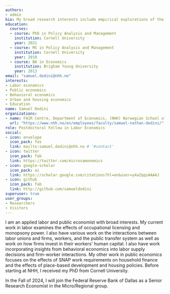 ```yaml
---
authors:
- admin
bio: My broad research interests include empirical explorations of the economics of labor markets, incorporating insights from behavioral economics, occupational licensing, monopsony power, education, public finance, and urban economics.
education:
  courses:
  - course: PhD in Policy Analysis and Management
    institution: Cornell University
    year: 2021
  - course: MS in Policy Analysis and Management
    institution: Cornell University
    year: 2019
  - course: BA in Economics
    institution: Brigham Young University
    year: 2013
email: "samuel.dodini@nhh.no"
interests:
- Labor economics
- Public economics
- Behavioral economics
- Urban and housing economics
- Education
name: Samuel Dodini
organizations:
- name: FAIR Centre, Department of Economics, (NHH) Norwegian School of Economics; CESifo
  url: "https://www.nhh.no/en/employees/faculty/samuel-nathan-dodini/"
role: Postdoctoral Fellow in Labor Economics
social:
- icon: envelope
  icon_pack: fas
  link: mailto:samuel.dodini@nhh.no # '#contact'
- icon: twitter
  icon_pack: fab
  link: https://twitter.com/microsamonomics
- icon: google-scholar
  icon_pack: ai
  link: https://scholar.google.com/citations?hl=en&user=y4aZqqsAAAAJ
- icon: github
  icon_pack: fab
  link: http://github.com/samueldodini
superuser: true
user_groups:
- Researchers
- Visitors
---
```


I am an applied labor and public economist with broad interests. My current work in labor examines the effects of occupational licensing and monopsony power. I also have various work on the interactions between labor unions and firms, workers, and the public transfer system as well as work on how firms invest in their workers' human capital. I also have work incorporating insights from behavioral economics into labor supply decisions and firm-worker interactions. My other work in public economics focuses on the effects of SNAP work requirements on household finance and the effects of place-based development and housing policies. Before starting at NHH, I received my PhD from Cornell University. 

In the Fall of 2024, I will join the Federal Reserve Bank of Dallas as a Senior Research Economist in the Micro/Regional group.

